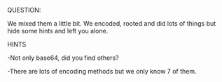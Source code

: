 QUESTION: 

We mixed them a little bit. We encoded, rooted and did lots of things but hide some hints and left you alone.

HINTS

-Not only base64, did you find others?

-There are lots of encoding methods but we only know 7 of them.
